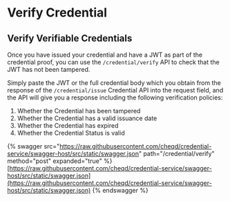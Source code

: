 # Verify Credential

## Verify Verifiable Credentials

Once you have issued your credential and have a JWT as part of the credential proof, you can use the `/credential/verify` API to check that the JWT has not been tampered.

Simply paste the JWT or the full credential body which you obtain from the response of the `/credential/issue` Credential API into the request field, and the API will give you a response including the following verification policies:

1. Whether the Credential has been tampered
2. Whether the Credential has a valid issuance date
3. Whether the Credential has expired
4. Whether the Credential Status is valid

{% swagger src="https://raw.githubusercontent.com/cheqd/credential-service/swagger-host/src/static/swagger.json" path="/credential/verify" method="post" expanded="true" %}
[https://raw.githubusercontent.com/cheqd/credential-service/swagger-host/src/static/swagger.json](https://raw.githubusercontent.com/cheqd/credential-service/swagger-host/src/static/swagger.json)
{% endswagger %}

